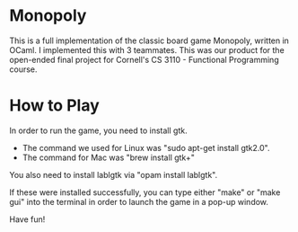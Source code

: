 # Monopoly
This is a full implementation of the classic board game Monopoly, written in OCaml. I implemented this with 3 teammates.
This was our product for the open-ended final project for Cornell's CS 3110 - Functional Programming course.

# How to Play
In order to run the game, you need to install gtk.
- The command we used for Linux was "sudo apt-get install gtk2.0".
- The command for Mac was "brew install gtk+"

You also need to install lablgtk via "opam install lablgtk".

If these were installed successfully, you can type either "make" or "make gui" into the terminal in order to launch the game in a pop-up window.

Have fun!
